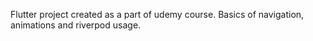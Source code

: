 Flutter project created as a part of udemy course. Basics of navigation, animations and riverpod usage.